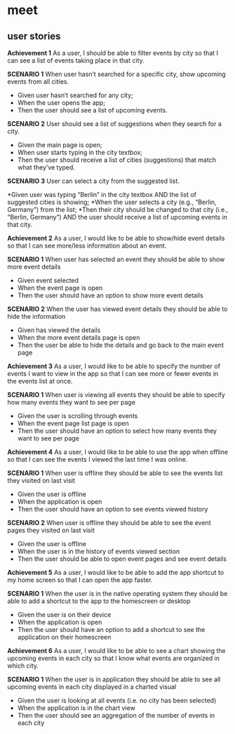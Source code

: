 # meet

## user stories 
**Achievement 1**
As a user, I should be able to filter events by city so that I can see a list of events taking place in that city.

**SCENARIO 1**
When user hasn’t searched for a specific city, show upcoming events from all cities.

* Given user hasn’t searched for any city;
* When the user opens the app;
* Then the user should see a list of upcoming events.

**SCENARIO 2**
User should see a list of suggestions when they search for a city.

* Given the main page is open;
* When user starts typing in the city textbox;
* Then the user should receive a list of cities (suggestions) that match what they’ve typed.

**SCENARIO 3**
User can select a city from the suggested list.

*Given user was typing “Berlin” in the city textbox AND the list of suggested cities is showing;
*When the user selects a city (e.g., “Berlin, Germany”) from the list;
*Then their city should be changed to that city (i.e., “Berlin, Germany”) AND the user should receive a list of upcoming events in that city.

**Achievement 2**
As a user, I would like to be able to show/hide event details so that I can see more/less information about an event.

**SCENARIO 1**
When user has selected an event they should be able to show more event details

* Given event selected
* When the event page is open
* Then the user should have an option to show more event details 


**SCENARIO 2**
When the user has viewed event details they should be able to hide the information

* Given has viewed the details 
* When the more event details page is open 
* Then the user be able to hide the details and go back to the main event page

**Achievement 3**
As a user, I would like to be able to specify the number of events I want to view in the app so that I can see more or fewer events in the events list at once.

**SCENARIO 1**
When user is viewing all events they should be able to specify how many events they want to see per page 

* Given the user is scrolling through events
* When the event page list page is open
* Then the user should have an option to select how many events they want to see per page  

**Achievement 4**
As a user, I would like to be able to use the app when offline so that I can see the events I viewed the last time I was online.

**SCENARIO 1**
When user is offline they should be able to see the events list they visited on last visit

* Given the user is offline 
* When the application is open
* Then the user should have an option to see events viewed history

**SCENARIO 2**
When user is offline they should be able to see the event pages they visited on last visit

* Given the user is offline 
* When the user is in the history of events viewed section 
* Then the user should be able to open event pages and see event details

**Achievement 5**
As a user, I would like to be able to add the app shortcut to my home screen so that I can open the app faster.

**SCENARIO 1**
When the user is in the native operating system they should be able to add a shortcut to the app to the homescreen or desktop

* Given the user is on their device 
* When the application is open 
* Then the user should have an option to add a shortcut to see the application on their homescreen

**Achievement 6**
As a user, I would like to be able to see a chart showing the upcoming events in each city so that I know what events are organized in which city.

**SCENARIO 1**
When the user is in application they should be able to see all upcoming events in each city displayed in a charted visual 

* Given the user is looking at all events (i.e. no city has been selected)  
* When the application is in the chart view
* Then the user should see an aggregation of the number of events in each city 
